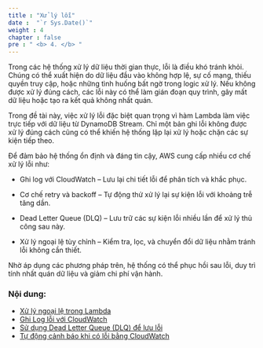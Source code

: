 ```yaml
---
title : "Xử lý lỗi"
date :  "`r Sys.Date()`" 
weight : 4 
chapter : false
pre : " <b> 4. </b> "
---
```


Trong các hệ thống xử lý dữ liệu thời gian thực, lỗi là điều khó tránh khỏi. Chúng có thể xuất hiện do dữ liệu đầu vào không hợp lệ, sự cố mạng, thiếu quyền truy cập, hoặc những tình huống bất ngờ trong logic xử lý. Nếu không được xử lý đúng cách, các lỗi này có thể làm gián đoạn quy trình, gây mất dữ liệu hoặc tạo ra kết quả không nhất quán.

Trong đề tài này, việc xử lý lỗi đặc biệt quan trọng vì hàm Lambda làm việc trực tiếp với dữ liệu từ DynamoDB Stream. Chỉ một bản ghi lỗi không được xử lý đúng cách cũng có thể khiến hệ thống lặp lại xử lý hoặc chặn các sự kiện tiếp theo.

Để đảm bảo hệ thống ổn định và đáng tin cậy, AWS cung cấp nhiều cơ chế xử lý lỗi như:

+ Ghi log với CloudWatch – Lưu lại chi tiết lỗi để phân tích và khắc phục.

+ Cơ chế retry và backoff – Tự động thử xử lý lại sự kiện lỗi với khoảng trễ tăng dần.

+ Dead Letter Queue (DLQ) – Lưu trữ các sự kiện lỗi nhiều lần để xử lý thủ công sau này.

+ Xử lý ngoại lệ tùy chỉnh – Kiểm tra, lọc, và chuyển đổi dữ liệu nhằm tránh lỗi không cần thiết.

Nhờ áp dụng các phương pháp trên, hệ thống có thể phục hồi sau lỗi, duy trì tính nhất quán dữ liệu và giảm chi phí vận hành.

### Nội dung:

 - [Xử lý ngoại lệ trong Lambda](4.1-exception-handling-in-lambda/) 
 - [Ghi Log lỗi với CloudWatch](4.2-log-errors-with-cloudwatch/)
 - [Sử dụng Dead Letter Queue (DLQ) để lưu lỗi](4.3-dead-letter-queue/)
 - [Tự động cảnh báo khi có lỗi bằng CloudWatch](4.4-error-using-cloudwatch-alarm/)